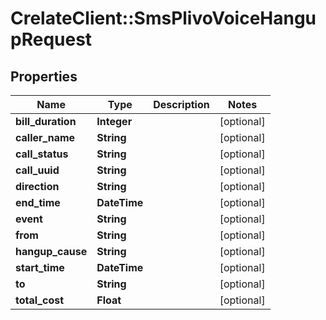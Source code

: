 # CrelateClient::SmsPlivoVoiceHangupRequest

## Properties
Name | Type | Description | Notes
------------ | ------------- | ------------- | -------------
**bill_duration** | **Integer** |  | [optional] 
**caller_name** | **String** |  | [optional] 
**call_status** | **String** |  | [optional] 
**call_uuid** | **String** |  | [optional] 
**direction** | **String** |  | [optional] 
**end_time** | **DateTime** |  | [optional] 
**event** | **String** |  | [optional] 
**from** | **String** |  | [optional] 
**hangup_cause** | **String** |  | [optional] 
**start_time** | **DateTime** |  | [optional] 
**to** | **String** |  | [optional] 
**total_cost** | **Float** |  | [optional] 


